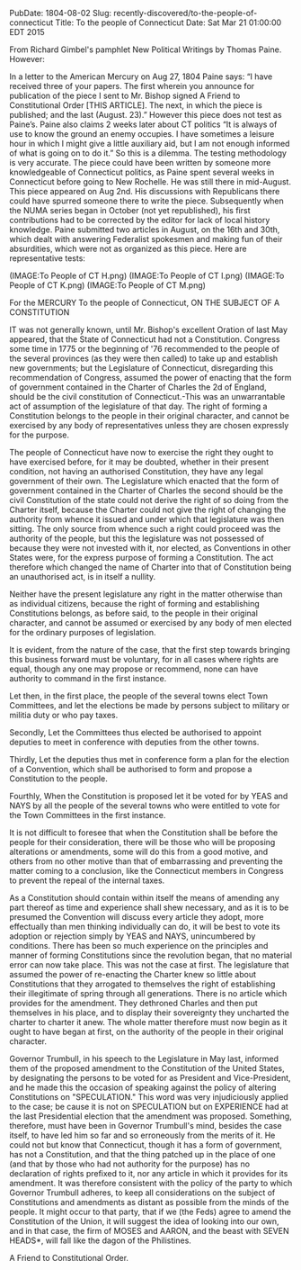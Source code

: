 PubDate: 1804-08-02
Slug: recently-discovered/to-the-people-of-connecticut
Title: To the people of Connecticut
Date: Sat Mar 21 01:00:00 EDT 2015

From Richard Gimbel's pamphlet New Political Writings by Thomas Paine. However:

In a letter to the American Mercury on Aug 27, 1804 Paine says: “I have received three of your papers. The first wherein you announce for publication of the piece I sent to Mr. Bishop signed A Friend to Constitutional Order [THIS ARTICLE]. The next, in which the piece is published; and the last (August. 23).” However this piece does not test as Paine’s. Paine also claims 2 weeks later about CT politics “It is always of use to know the ground an enemy occupies. I have sometimes a leisure hour in which I might give a little auxiliary aid, but I am not enough informed of what is going on to do it.”  So this is a dilemma. The testing methodology is very accurate. The piece could have been written by someone more knowledgeable of Connecticut politics, as Paine spent several weeks in Connecticut before going to New Rochelle. He was still there in mid-August. This piece appeared on Aug 2nd. His discussions with Republicans there could have spurred someone there to write the piece. Subsequently when the NUMA series began in October (not yet republished), his first contributions had to be corrected by the editor for lack of local history knowledge. Paine submitted two articles in August, on the 16th and 30th, which dealt with answering Federalist spokesmen and making fun of their absurdities, which were not as organized as this piece. Here are representative tests:

(IMAGE:To People of CT H.png) (IMAGE:To People of CT I.png) (IMAGE:To People of CT K.png) (IMAGE:To People of CT M.png)

For the MERCURY
To the people of Connecticut,
ON THE SUBJECT OF A CONSTITUTION

IT was not generally known, until Mr. Bishop's excellent Oration of last May appeared, that the State of Connecticut had not a Constitution. Congress some time in 1775 or the beginning of '76 recommended to the people of the several provinces (as they were then called) to take up and establish new governments; but the Legislature of Connecticut, disregarding this recommendation of Congress, assumed the power of enacting that the form of government contained in the Charter of Charles the 2d of England, should be the civil constitution of Connecticut.-This was an unwarrantable act of assumption of the legislature of that day. The right of forming a Constitution belongs to the people in their original character, and cannot be exercised by any body of representatives unless they are chosen expressly for the purpose.

The people of Connecticut have now to exercise the right they ought to have exercised before, for it may be doubted, whether in their present condition, not having an authorised Constitution, they have any legal government of their own. The Legislature which enacted that the form of government contained in the Charter of Charles the second should be the civil Constitution of the state could not derive the right of so doing from the Charter itself, because the Charter could not give the right of changing the authority from whence it issued and under which that legislature was then sitting. The only source from whence such a right could proceed was the authority of the people, but this the legislature was not possessed of because they were not invested with it, nor elected, as Conventions in other States were, for the express purpose of forming a Constitution. The act therefore which changed the name of Charter into that of Constitution being an unauthorised act, is in itself a nullity.

Neither have the present legislature any right in the matter otherwise than as individual citizens, because the right of forming and establishing Constitutions belongs, as before said, to the people in their original character, and cannot be assumed or exercised by any body of men elected for the ordinary purposes of legislation.

It is evident, from the nature of the case, that the first step towards bringing this business forward must be voluntary, for in all cases where rights are equal, though any one may propose or recommend, none can have authority to command in the first instance.

Let then, in the first place, the people of the several towns elect Town Committees, and let the elections be made by persons subject to military or militia duty or who pay taxes.

Secondly, Let the Committees thus elected be authorised to appoint deputies to meet in conference with deputies from the other towns.

Thirdly, Let the deputies thus met in conference form a plan for the election of a Convention, which shall be authorised to form and propose a Constitution to the people.

Fourthly, When the Constitution is proposed let it be voted for by YEAS and NAYS by all the people of the several towns who were entitled to vote for the Town Committees in the first instance.

It is not difficult to foresee that when the Constitution shall be before the people for their consideration, there will be those who will be proposing alterations or amendments, some will do this from a good motive, and others from no other motive than that of embarrassing and preventing the matter coming to a conclusion, like the Connecticut members in Congress to prevent the repeal of the internal taxes.

As a Constitution should contain within itself the means of amending any part thereof as time and experience shall shew necessary, and as it is to be presumed the Convention will discuss every article they adopt, more effectually than men thinking individually can do, it will be best to vote its adoption or rejection simply by YEAS and NAYS, unincumbered by conditions. There has been so much experience on the principles and manner of forming Constitutions since the revolution began, that no material error can now take place. This was not the case at first. The legislature that assumed the power of re-enacting the Charter knew so little about Constitutions that they arrogated to themselves the right of establishing their illegitimate of spring through all generations. There is no article which provides for the amendment. They dethroned Charles and then put themselves in his place, and to display their sovereignty they uncharted the charter to charter it anew. The whole matter therefore must now begin as it ought to have began at first, on the authority of the people in their original character.

Governor Trumbull, in his speech to the Legislature in May last, informed them of the proposed amendment to the Constitution of the United States, by designating the persons to be voted for as President and Vice-President, and he made this the occasion of speaking against the policy of altering Constitutions on "SPECULATION." This word was very injudiciously applied to the case; be­ cause it is not on SPECULATION but on EXPERIENCE had at the last Presidential election that the amendment was proposed. Something, therefore, must have been in Governor Trumbull's mind, besides the case itself, to have led him so far and so erroneously from the merits of it. He could not but know that Connecticut, though it has a form of government, has not a Constitution, and that the thing patched up in the place of one (and that by those who had not authority for the purpose) has no declaration of rights prefixed to it, nor any article in which it provides for its amendment. It was therefore consistent with the policy of the party to which Governor Trumbull adheres, to keep all considerations on the subject of Constitutions and amendments as distant as possible from the minds of the people. It might occur to that party, that if we (the Feds) agree to amend the Constitution of the Union, it will suggest the idea of looking into our own, and in that case, the firm of MOSES and AARON, and the beast with SEVEN HEADS*, will fall like the dagon of the Philistines.

A Friend to Constitutional Order.
